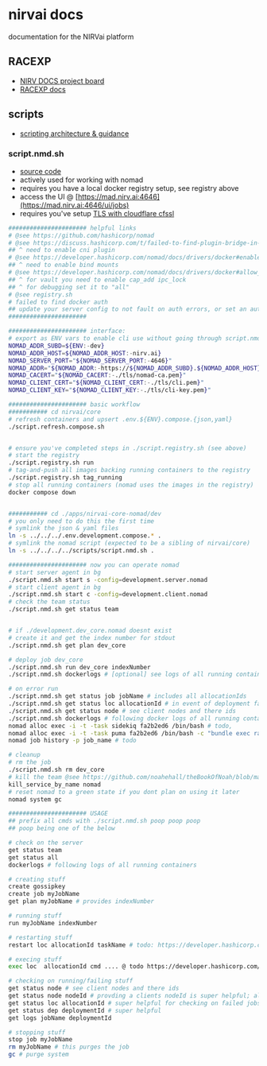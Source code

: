 # nirvai docs

documentation for the NIRVai platform

## RACEXP

- [NIRV DOCS project board](https://github.com/orgs/nirv-ai/projects/6/views/1?filterQuery=repo%3A%22nirv-ai%2Fdocs%22)
- [RACEXP docs](https://github.com/noahehall/theBookOfNoah/blob/master/0current/architectural%20thinking/0racexp.md)

## scripts

- [scripting architecture & guidance](../scripts/README.md)

### script.nmd.sh

- [source code](https://github.com/nirv-ai/scripts/blob/develop/nomad)
- actively used for working with nomad
- requires you have a local docker registry setup, see registry above
- access the UI @ [https://mad.nirv.ai:4646](https://mad.nirv.ai:4646/ui/jobs)
- requires you've setup [TLS with cloudflare cfssl](https://developer.hashicorp.com/nomad/tutorials/transport-security/security-enable-tls)

```sh
###################### helpful links
# @see https://github.com/hashicorp/nomad
# @see https://discuss.hashicorp.com/t/failed-to-find-plugin-bridge-in-path/3095
## ^ need to enable cni plugin
# @see https://developer.hashicorp.com/nomad/docs/drivers/docker#enabled-1
## ^ need to enable bind mounts
# @see https://developer.hashicorp.com/nomad/docs/drivers/docker#allow_caps
## ^ for vault you need to enable cap_add ipc_lock
## ^ for debugging set it to "all"
# @see registry.sh
# failed to find docker auth
## update your server config to not fault on auth errors, or set an auth (see nomad && docker docs)
######################

###################### interface:
# export as ENV vars to enable cli use without going through script.nmd.sh
NOMAD_ADDR_SUBD=${ENV:-dev}
NOMAD_ADDR_HOST=${NOMAD_ADDR_HOST:-nirv.ai}
NOMAD_SERVER_PORT="${NOMAD_SERVER_PORT:-4646}"
NOMAD_ADDR="${NOMAD_ADDR:-https://${NOMAD_ADDR_SUBD}.${NOMAD_ADDR_HOST}:${NOMAD_SERVER_PORT}}"
NOMAD_CACERT="${NOMAD_CACERT:-./tls/nomad-ca.pem}"
NOMAD_CLIENT_CERT="${NOMAD_CLIENT_CERT:-./tls/cli.pem}"
NOMAD_CLIENT_KEY="${NOMAD_CLIENT_KEY:-./tls/cli-key.pem}"

###################### basic workflow
########### cd nirvai/core
# refresh containers and upsert .env.${ENV}.compose.{json,yaml}
./script.refresh.compose.sh


# ensure you've completed steps in ./script.registry.sh (see above)
# start the registry
./script.registry.sh run
# tag-and-push all images backing running containers to the registry
./script.registry.sh tag_running
# stop all running containers (nomad uses the images in the registry)
docker compose down


########### cd ./apps/nirvai-core-nomad/dev
# you only need to do this the first time
# symlink the json & yaml files
ln -s ../../../.env.development.compose.* .
# symlink the nomad script (expected to be a sibling of nirvai/core)
ln -s ../../../../scripts/script.nmd.sh .

###################### now you can operate nomad
# start server agent in bg
./script.nmd.sh start s -config=development.server.nomad
# start client agent in bg
./script.nmd.sh start c -config=development.client.nomad
# check the team status
./script.nmd.sh get status team


# if ./development.dev_core.nomad doesnt exist
# create it and get the index number for stdout
./script.nmd.sh get plan dev_core

# deploy job dev_core
./script.nmd.sh run dev_core indexNumber
./script.nmd.sh dockerlogs # [optional] see logs of all running containers

# on error run
./script.nmd.sh get status job jobName # includes all allocationIds
./script.nmd.sh get status loc allocationId # in event of deployment failure
./script.nmd.sh get status node # see client nodes and there ids
./script.nmd.sh dockerlogs # following docker logs of all running containers
nomad alloc exec -i -t -task sidekiq fa2b2ed6 /bin/bash # todo,
nomad alloc exec -i -t -task puma fa2b2ed6 /bin/bash -c "bundle exec rails c" #todo
nomad job history -p job_name # todo

# cleanup
# rm the job
./script.nmd.sh rm dev_core
# kill the team @see https://github.com/noahehall/theBookOfNoah/blob/master/linux/bash_cli_fns/000util.sh
kill_service_by_name nomad
# reset nomad to a green state if you dont plan on using it later
nomad system gc

###################### USAGE
## prefix all cmds with ./script.nmd.sh poop poop poop
## poop being one of the below

# check on the server
get status team
get status all
dockerlogs # following logs of all running containers

# creating stuff
create gossipkey
create job myJobName
get plan myJobName # provides indexNumber

# running stuff
run myJobName indexNumber

# restarting stuff
restart loc allocationId taskName # todo: https://developer.hashicorp.com/nomad/docs/commands/alloc/restart

# execing stuff
exec loc  allocationId cmd .... @ todo https://developer.hashicorp.com/nomad/docs/commands/alloc/exec

# checking on running/failing stuff
get status node # see client nodes and there ids
get status node nodeId # provding a clients nodeId is super helpful; also provides allocationId
get status loc allocationId # super helpful for checking on failed jobs, provides deployment id
get status dep deploymentId # super helpful
get logs jobName deploymentId

# stopping stuff
stop job myJobName
rm myJobName # this purges the job
gc # purge system

```
